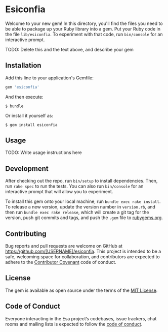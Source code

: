 # Esiconfia

Welcome to your new gem! In this directory, you'll find the files you need to be able to package up your Ruby library into a gem. Put your Ruby code in the file `lib/esiconfia`. To experiment with that code, run `bin/console` for an interactive prompt.

TODO: Delete this and the text above, and describe your gem

## Installation

Add this line to your application's Gemfile:

```ruby
gem 'esiconfia'
```

And then execute:

    $ bundle

Or install it yourself as:

    $ gem install esiconfia

## Usage

TODO: Write usage instructions here

## Development

After checking out the repo, run `bin/setup` to install dependencies. Then, run `rake spec` to run the tests. You can also run `bin/console` for an interactive prompt that will allow you to experiment.

To install this gem onto your local machine, run `bundle exec rake install`. To release a new version, update the version number in `version.rb`, and then run `bundle exec rake release`, which will create a git tag for the version, push git commits and tags, and push the `.gem` file to [rubygems.org](https://rubygems.org).

## Contributing

Bug reports and pull requests are welcome on GitHub at https://github.com/[USERNAME]/esiconfia. This project is intended to be a safe, welcoming space for collaboration, and contributors are expected to adhere to the [Contributor Covenant](http://contributor-covenant.org) code of conduct.

## License

The gem is available as open source under the terms of the [MIT License](https://opensource.org/licenses/MIT).

## Code of Conduct

Everyone interacting in the Esa project’s codebases, issue trackers, chat rooms and mailing lists is expected to follow the [code of conduct](https://github.com/[USERNAME]/esa/blob/master/CODE_OF_CONDUCT.md).
